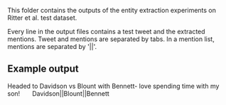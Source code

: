 This folder contains the outputs of the entity extraction experiments on Ritter et al. test dataset.

Every line in the output files contains a test tweet and the extracted mentions. Tweet and mentions are separated by tabs. 
In a mention list, mentions are separated by '||'.

Example output
------------------------------
Headed to Davidson vs Blount with Bennett- love spending time with my son! &nbsp;&nbsp;&nbsp;&nbsp;&nbsp;&nbsp;Davidson||Blount||Bennett




